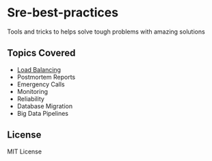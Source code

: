 # Sre-best-practices

Tools and tricks to helps solve tough problems with amazing solutions

## Topics Covered

* [Load Balancing](https://github.com/ramitsurana/sre-best-practices/tree/master/load-balancing) 
* Postmortem Reports
* Emergency Calls
* Monitoring
* Reliability
* Database Migration
* Big Data Pipelines

## License

MIT License
